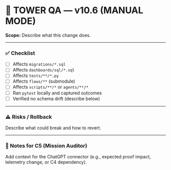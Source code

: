 # 🧱 TOWER QA — v10.6 (MANUAL MODE)

**Scope:** Describe what this change does.

---

### ✅ Checklist
- [ ] Affects `migrations/*.sql`  
- [ ] Affects `dashboards/sql/*.sql`  
- [ ] Affects `tests/**/*.py`  
- [ ] Affects `flows/**` (submodule)  
- [ ] Affects `scripts/**/*` or `agents/**/*`  
- [ ] Ran `pytest` locally and captured outcomes  
- [ ] Verified no schema drift (describe below)

---

### ⚠️ Risks / Rollback
Describe what could break and how to revert.

---

### 🧠 Notes for C5 (Mission Auditor)
Add context for the ChatGPT connector (e.g., expected proof impact, telemetry change, or C4 dependency).


